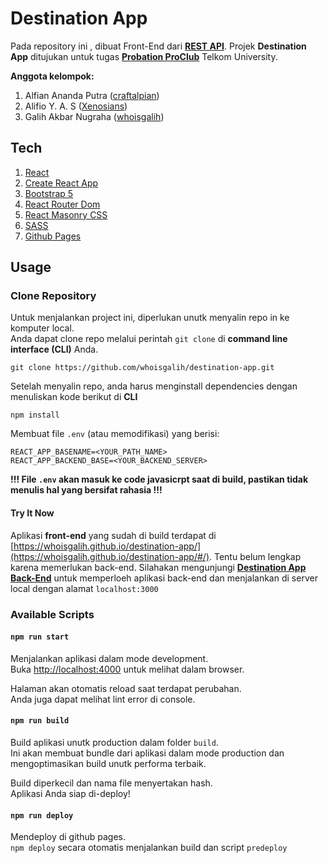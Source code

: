 # Destination App

Pada repository ini , dibuat Front-End dari **[REST API](https://github.com/craftalpian/Destination-App)**. Projek **Destination App** ditujukan untuk tugas **[Probation ProClub](https://github.com/helloproclub/preparation-task-se-2022)** Telkom University.

**Anggota kelompok:**

1. Alfian Ananda Putra ([craftalpian](https://github.com/craftalpian))
1. Alifio Y. A. S ([Xenosians](https://github.com/Xenosians))
1. Galih Akbar Nugraha ([whoisgalih](https://github.com/whoisgalih))

## Tech

1. [React](https://reactjs.org/)
1. [Create React App](https://create-react-app.dev/docs/getting-started)
1. [Bootstrap 5](https://getbootstrap.com/docs/5.1/getting-started/introduction/)
1. [React Router Dom](https://v5.reactrouter.com/)
1. [React Masonry CSS](https://github.com/paulcollett/react-masonry-css)
1. [SASS](https://sass-lang.com/)
1. [Github Pages](https://create-react-app.dev/docs/deployment/#github-pages)

## Usage

### Clone Repository

Untuk menjalankan project ini, diperlukan unutk menyalin repo in ke komputer local.\
Anda dapat clone repo melalui perintah `git clone` di **command line interface (CLI)** Anda.

```
git clone https://github.com/whoisgalih/destination-app.git
```

Setelah menyalin repo, anda harus menginstall dependencies dengan menuliskan kode berikut di **CLI**

```
npm install
```

Membuat file `.env` (atau memodifikasi) yang berisi:

```
REACT_APP_BASENAME=<YOUR_PATH_NAME>
REACT_APP_BACKEND_BASE=<YOUR_BACKEND_SERVER>
```

**!!! File `.env` akan masuk ke code javasicrpt saat di build, pastikan tidak menulis hal yang bersifat rahasia !!!**

#### Try It Now

Aplikasi **front-end** yang sudah di build terdapat di [https://whoisgalih.github.io/destination-app/](https://whoisgalih.github.io/destination-app/#/). Tentu belum lengkap karena memerlukan back-end. Silahakan mengunjungi **[Destination App Back-End](https://github.com/craftalpian/Destination-App)** untuk memperloeh aplikasi back-end dan menjalankan di server local dengan alamat `localhost:3000`

### Available Scripts

#### `npm run start`

Menjalankan aplikasi dalam mode development.\
Buka [http://localhost:4000](http://localhost:4000) untuk melihat dalam browser.

Halaman akan otomatis reload saat terdapat perubahan.\
Anda juga dapat melihat lint error di console.

#### `npm run build`

Build aplikasi unutk production dalam folder `build`.\
Ini akan membuat bundle dari aplikasi dalam mode production dan mengoptimasikan build unutk performa terbaik.

Build diperkecil dan nama file menyertakan hash.\
Aplikasi Anda siap di-deploy!

#### `npm run deploy`

Mendeploy di github pages.\
`npm deploy` secara otomatis menjalankan build dan script `predeploy`
